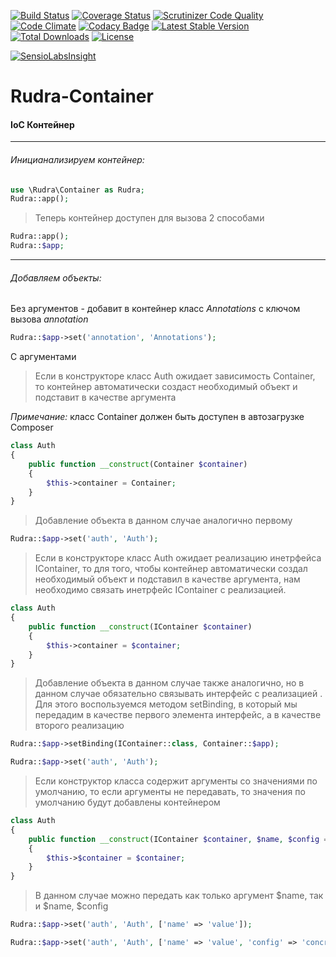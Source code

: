 [![Build Status](https://travis-ci.org/Jagepard/Rudra-Container.svg?branch=master)](https://travis-ci.org/Jagepard/Rudra-Container)
[![Coverage Status](https://coveralls.io/repos/github/Jagepard/Rudra-Container/badge.svg?branch=master)](https://coveralls.io/github/Jagepard/Rudra-Container?branch=master)
[![Scrutinizer Code Quality](https://scrutinizer-ci.com/g/Jagepard/Rudra-Container/badges/quality-score.png?b=master)](https://scrutinizer-ci.com/g/Jagepard/Rudra-Container/?branch=master)
[![Code Climate](https://codeclimate.com/github/Jagepard/Rudra-Container/badges/gpa.svg)](https://codeclimate.com/github/Jagepard/Rudra-Container)
[![Codacy Badge](https://api.codacy.com/project/badge/Grade/c1e7d5fe3a4946459fc14e9a455dd878)](https://www.codacy.com/app/Jagepard/Rudra-Container?utm_source=github.com&amp;utm_medium=referral&amp;utm_content=Jagepard/Rudra-Container&amp;utm_campaign=Badge_Grade)
[![Latest Stable Version](https://poser.pugx.org/rudra/container/v/stable)](https://packagist.org/packages/rudra/container)
[![Total Downloads](https://poser.pugx.org/rudra/container/downloads)](https://packagist.org/packages/rudra/container)
[![License](https://poser.pugx.org/rudra/container/license)](https://packagist.org/packages/rudra/container)

[![SensioLabsInsight](https://insight.sensiolabs.com/projects/921f30be-110a-468d-98b3-29823702a633/big.png)](https://insight.sensiolabs.com/projects/921f30be-110a-468d-98b3-29823702a633)
# Rudra-Container
#### IoC Контейнер

***
###### Иницианализируем контейнер:

```php
use \Rudra\Container as Rudra;
Rudra::app();
``` 
>Теперь контейнер доступен для вызова 2 способами

```php
Rudra::app();
Rudra::$app;
``` 
***    
###### Добавляем объекты:
Без аргументов - добавит в контейнер класс *Annotations* с ключом вызова *annotation*
```php
Rudra::$app->set('annotation', 'Annotations');
```

С аргументами
>Если в конструкторе класс Auth ожидает зависимость Container, то контейнер автоматически создаст необходимый объект 
и подставит в качестве аргумента

*Примечание:* класс Container должен быть доступен в автозагрузке Composer

```php
class Auth
{
    public function __construct(Container $container)
    {
        $this->container = Container;
    }
}
```
>Добавление объекта в данном случае аналогично первому

```php
Rudra::$app->set('auth', 'Auth');
```
>Если в конструкторе класс Auth ожидает реализацию инетрфейса IContainer, то для того, чтобы контейнер автоматически 
создал необходимый объект и подставил в качестве аргумента, нам необходимо связать инетрфейс IContainer с реализацией.
```php
class Auth
{
    public function __construct(IContainer $container)
    {
        $this->container = $container;
    }
}
```
>Добавление объекта в данном случае также аналогично, но в данном случае обязательно связывать интерфейс с реализацией
. Для этого воспользуемся методом setBinding, в который мы передадим в качестве первого элемента интерфейс, а в 
качестве второго реализацию
```php
Rudra::$app->setBinding(IContainer::class, Container::$app);
```
```php
Rudra::$app->set('auth', 'Auth');
```

>Если конструктор класса содержит аргументы со значениями по умолчанию, то если аргументы не передавать, то значения 
по умолчанию будут добавлены контейнером
```php
class Auth
{
    public function __construct(IContainer $container, $name, $config = 'something')
    {
        $this->$container = $container;
    }
}
```

>В данном случае можно передать как только аргумент $name, так и $name, $config

```php
Rudra::$app->set('auth', 'Auth', ['name' => 'value']);
```
```php
Rudra::$app->set('auth', 'Auth', ['name' => 'value', 'config' => 'concrete']);
```

